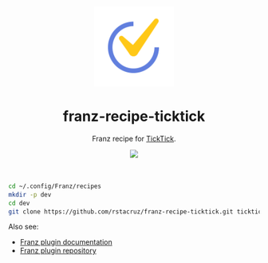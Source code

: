 <p align='center'>
<br><img src='./icon.png' width='160'><br>
</p>

<h1 align='center'>
franz-recipe-ticktick
</h1>

<p align='center'>
Franz recipe for <a href='https://ticktick.com/'>TickTick</a>.
</p>

<p align='center'>
<img src='https://img.shields.io/badge/build-pending-lightgrey.svg'>
</p>

<br>

```sh
cd ~/.config/Franz/recipes
mkdir -p dev
cd dev
git clone https://github.com/rstacruz/franz-recipe-ticktick.git ticktick
```

Also see:

- [Franz plugin documentation](https://github.com/meetfranz/plugins/tree/master/docs)
- [Franz plugin repository](https://github.com/meetfranz/plugins)
